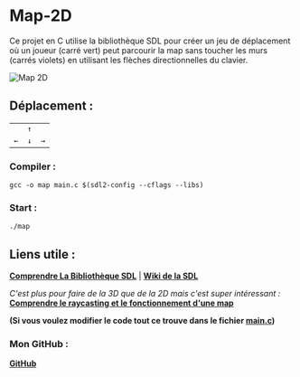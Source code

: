 # Map-2D
Ce projet en C utilise la bibliothèque SDL pour créer un jeu de déplacement où un joueur (carré vert) peut parcourir la map sans toucher les murs (carrés violets) en utilisant les flèches directionnelles du clavier.

<img src="https://media.giphy.com/media/v1.Y2lkPTc5MGI3NjExMTdtZHJ1a3BtNWtkejRlODVyN3oya3AwaDNud3ZjanRtcjE3cTZzMCZlcD12MV9pbnRlcm5hbF9naWZfYnlfaWQmY3Q9Zw/cSYlL2WhkgJjZvL6Qt/giphy.gif" alt="Map 2D">

## Déplacement :
<div style="text-align:center;">
  <table>
    <tr>
      <td></td>
      <td><kbd>&#8593;</kbd></td>
      <td></td>
    </tr>
    <tr>
      <td><kbd>&#8592;</kbd></td>
      <td><kbd>&#8595;</kbd></td>
      <td><kbd>&#8594;</kbd></td>
    </tr>
  </table>
</div>

### Compiler :
```
gcc -o map main.c $(sdl2-config --cflags --libs)
```
### Start :
```
./map
```

## Liens utile :

[**Comprendre La Bibliothèque SDL**](https://zestedesavoir.com/tutoriels/1014/utiliser-la-sdl-en-langage-c/) | [**Wiki de la SDL**](https://wiki.libsdl.org/SDL2/Tutorials)

*C'est plus pour faire de la 3D que de la 2D mais c'est super intéressant :*  
[**Comprendre le raycasting et le fonctionnement d'une map**](https://lodev.org/cgtutor/raycasting.html)

**(Si vous voulez modifier le code tout ce trouve dans le fichier [main.c](/Map%202D/main.c))**

### Mon GitHub :
[**GitHub**](https://github.com/Sinayel)
